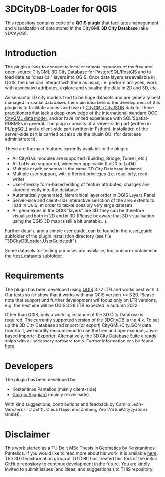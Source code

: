 # 3DCityDB-Loader for QGIS

This repository contains code of a **QGIS plugin** that facilitates management and visualization of data stored in the CityGML **3D City Database** (aka 3DCityDB).

# Introduction

The plugin allows to connect to local or remote instances of the free and open-source CityGML [3D City Database](https://www.3dcitydb.org) for PostgreSQL/PostGIS and to load data as "classical" layers into QGIS. Once data layers are available in QGIS, the user can interact with them as usual, i.e. perform analyses, work with associated attributes, explore and visualise the data in 2D and 3D, etc.

As semantic 3D city models tend to be huge datasets and are generally best managed in spatial databases, the main idea behind the development of this plugin is to facilitate access and use of [CityGML](https://en.wikipedia.org/wiki/CityGML)/[CityJSON](https://www.cityjson.org/) data for those practitioners that lack a deep knowledge of the international standard [OCG CityGML data model](https://www.ogc.org/standards/citygml), and/or have limited experience with SQL/Spatial-RDBMSs in general.
The plugin consists of a server-side part (written in PL/pgSQL) and a client-side part (written in Python). Installation of the server-side part is carried out also via the plugin GUI (for database administrators).

These are the main features currently available in the plugin:
- All CityGML modules are supported (Building, Bridge, Tunnel, etc.)
- All LoDs are supported, whenever applicable (LoD0 to LoD4)
- Multiple citydb schemas in the same 3D City Database instance
- Multiple user support, with different privileges (i.e. read-only, read-write)
- User-firendly form-based editing of feature attributes; changes are stored directly into the database
- Automatically generated, hierarchical layer order in QGIS Layers Panel
- Server-side and client-side interactive selection of the area extents to load in QGIS, in order to tackle possibly very large datasets
- All geometries in the QGIS "layers" are 3D: they can be therefore visualised both in 2D and in 3D (Please be aware that 3D visualisation using the QGIS 3D map is still a bit unstable...).

Further details, and a simple user guide, can be found in the \user_guide subfolder of the plugin installation directory (see file "[3DCityDBLoader_UserGuide.pdf](https://github.com/tudelft3d/3DCityDB-QGIS-Loader/blob/master/user_guide/3DCityDBLoader_UserGuide.pdf)").

Some datasets for testing purposes are available, too, and are contained in the \test_datasets subfolder.

# Requirements

The plugin has been developed using [QGIS](https://www.qgis.org/nl/site/forusers/download.html) 3.22 LTR and works best with it. Our tests so far show that it works with any QGIS version >= 3.20. Please note that support und further development will focus only on LTR versions, e.g. the next one will be QGIS 3.28 LTR expected in autumn 2022.

Other than QGIS, only a working instance of the 3D City Database is required. The currently supported version of the [3DCityDB](https://github.com/3dcitydb) is the 4.x. To set up the 3D City Database and import (or export) CityGML/CityJSON data from/to it, we heartily reccommend to use the free and open-source, Java-based [Importer-Exporter](https://github.com/3dcitydb/importer-exporter). Alternatively, the [3D City Database Suite](https://github.com/3dcitydb/3dcitydb-suite/releases) already ships with all necessary software tools. Further information can be found [here](https://3dcitydb-docs.readthedocs.io/en/latest/).

# Developers

The plugin has been developed by:
- Kostantinos Pantelios (mainly client-side)
- [Giorgio Agugiaro](mailto:g.agugiaro@tudelft.nl) (mainly server-side)

With kind suggestions, contributions and feedback by Camilo León-Sánchez (TU Delft), Claus Nagel and Zhihang Yao (VirtualCitySystems GmbH).

# Disclaimer
This work started as a TU Delft MSc Thesis in Geomatics by Konstantinos Pantelios. If you would like to read more about his work, it is available [here](http://resolver.tudelft.nl/uuid:fb532bef-81b9-482b-921a-e7ce907cb544). The 3D Geoinformation group at TU Delft has created this fork of the initial GitHub repository to continue development in the future. You are kindly invited to submit issues (and ideas, and suggestions!) to THIS repository.
